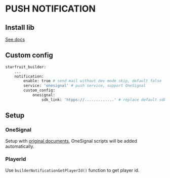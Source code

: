 # PUSH NOTIFICATION

## Install lib

[See docs](https://packagist.org/packages/onesignal/onesignal-php-api)

## Custom config

```bash
starfruit_builder:
    ...
    notification:
        enable: true # send mail without dev mode skip, default false
        service: 'onesignal' # push service, support OneSignal
        custom_config:
            onesignal:
                sdk_link: 'htpps://.............' # replace default sdk link
```

## Setup

### OneSignal

Setup with [original documents](https://documentation.onesignal.com/docs/web-push-quickstart), OneSignal scripts will be added automatically.

### PlayerId

Use `builderNotificationGetPlayerId()` function to get player id.
